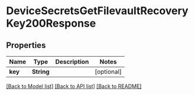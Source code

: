 # DeviceSecretsGetFilevaultRecoveryKey200Response

## Properties
Name | Type | Description | Notes
------------ | ------------- | ------------- | -------------
**key** | **String** |  | [optional] 

[[Back to Model list]](../README.md#documentation-for-models) [[Back to API list]](../README.md#documentation-for-api-endpoints) [[Back to README]](../README.md)



